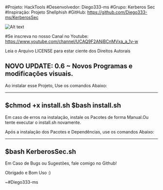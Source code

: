 #Projeto: HackTools
#Desenvolvedor: Diego333-ms
#Grupo: Kerberos Sec
#Inspiração: Projeto Shellphish
#GitHub: https://github.com/Diego333-ms/KerberosSec

![Alt text](/relative/path/to/KerberosSec/scripts/Screenshot_2020-06-27-12-01-18-1.png?raw=true "Imagem")

#Se inscreva no nosso Canal no Youtube: https://www.youtube.com/channel/UCAQ9F2ANiBCnMVxa_a_1v-w

Leia o Arquivo LICENSE para estar ciente dos Direitos Autorais

NOVO UPDATE: 0.6 ~ Novos Programas e modificações visuais.
------------------------------------------------------

Ao instalar esse Projeto, Use os comandos Abaixo:

---------------------
$chmod +x install.sh
$bash install.sh
---------------------

Em caso de erros na instalação, instale os Pacotes de forma Manual.Ou tente executar o install.sh novamente.

Após a instalação dos Pacotes e Dependências, use os comandos Abaixo:

---------------------
$bash KerberosSec.sh
---------------------

Em Caso de Bugs ou Sugestões, fale comigo no Github!

Obrigado e Bom Uso :)

~#Diego333-ms
